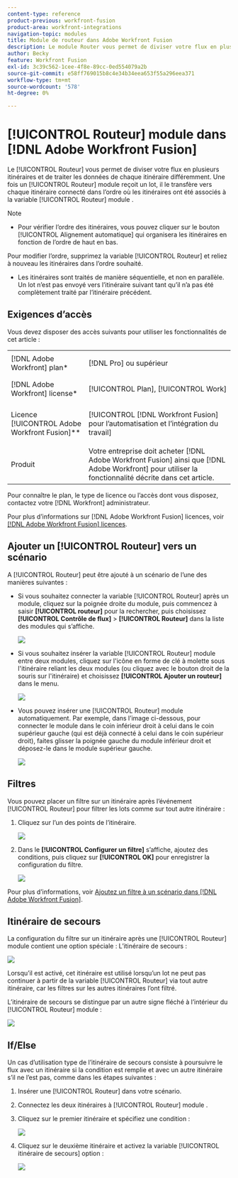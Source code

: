 ```yaml
---
content-type: reference
product-previous: workfront-fusion
product-area: workfront-integrations
navigation-topic: modules
title: Module de routeur dans Adobe Workfront Fusion
description: Le module Router vous permet de diviser votre flux en plusieurs itinéraires et de traiter les données de chaque itinéraire différemment. Une fois qu’un module de routeur reçoit un lot, il le transfère vers chaque itinéraire connecté dans l’ordre où les itinéraires ont été attachés au module de routeur.
author: Becky
feature: Workfront Fusion
exl-id: 3c39c562-1cee-4f8e-89cc-0ed554079a2b
source-git-commit: e58ff769015b8c4e34b34eea653f55a296eea371
workflow-type: tm+mt
source-wordcount: '578'
ht-degree: 0%

---
```


# [!UICONTROL Routeur] module dans [!DNL Adobe Workfront Fusion]

Le [!UICONTROL Routeur] vous permet de diviser votre flux en plusieurs itinéraires et de traiter les données de chaque itinéraire différemment. Une fois un [!UICONTROL Routeur] module reçoit un lot, il le transfère vers chaque itinéraire connecté dans l’ordre où les itinéraires ont été associés à la variable [!UICONTROL Routeur] module .

>[!NOTE]
>
>* Pour vérifier l’ordre des itinéraires, vous pouvez cliquer sur le bouton [!UICONTROL Alignement automatique] qui organisera les itinéraires en fonction de l’ordre de haut en bas.
>
>  Pour modifier l’ordre, supprimez la variable [!UICONTROL Routeur] et reliez à nouveau les itinéraires dans l’ordre souhaité.
>
>* Les itinéraires sont traités de manière séquentielle, et non en parallèle. Un lot n’est pas envoyé vers l’itinéraire suivant tant qu’il n’a pas été complètement traité par l’itinéraire précédent.
>




## Exigences d’accès

Vous devez disposer des accès suivants pour utiliser les fonctionnalités de cet article :

<table style="table-layout:auto">
 <col> 
 <col> 
 <tbody> 
  <tr> 
    <td role="rowheader">[!DNL Adobe Workfront] plan*</td> 
   <td> <p>[!DNL Pro] ou supérieur</p> </td> 
  </tr> 
  <tr data-mc-conditions=""> 
   <td role="rowheader">[!DNL Adobe Workfront] license*</td> 
   <td> <p>[!UICONTROL Plan], [!UICONTROL Work]</p> </td> 
  </tr> 
  <tr> 
   <td role="rowheader">Licence [!UICONTROL Adobe Workfront Fusion]**</td> 
   <td> <p>[!UICONTROL [!DNL Workfront Fusion] pour l’automatisation et l’intégration du travail] </p>  </td> 
  </tr> 
  <tr> 
   <td role="rowheader">Produit</td> 
   <td>Votre entreprise doit acheter [!DNL Adobe Workfront Fusion] ainsi que [!DNL Adobe Workfront] pour utiliser la fonctionnalité décrite dans cet article.</td> 
  </tr> 
 </tbody> 
</table>

Pour connaître le plan, le type de licence ou l’accès dont vous disposez, contactez votre [!DNL Workfront] administrateur.

Pour plus d’informations sur [!DNL Adobe Workfront Fusion] licences, voir [[!DNL Adobe Workfront Fusion] licences](../../workfront-fusion/get-started/license-automation-vs-integration.md).

## Ajouter un [!UICONTROL Routeur] vers un scénario

A [!UICONTROL Routeur] peut être ajouté à un scénario de l’une des manières suivantes :

* Si vous souhaitez connecter la variable [!UICONTROL Routeur] après un module, cliquez sur la poignée droite du module, puis commencez à saisir **[!UICONTROL routeur]** pour la rechercher, puis choisissez **[!UICONTROL Contrôle de flux]** > **[!UICONTROL Routeur]** dans la liste des modules qui s’affiche.

   ![](assets/connect-the-router-350x108.png)

* Si vous souhaitez insérer la variable [!UICONTROL Routeur] module entre deux modules, cliquez sur l&#39;icône en forme de clé à molette sous l&#39;itinéraire reliant les deux modules (ou cliquez avec le bouton droit de la souris sur l&#39;itinéraire) et choisissez **[!UICONTROL Ajouter un routeur]** dans le menu.

   ![](assets/insert-router-350x191.png)

* Vous pouvez insérer une [!UICONTROL Routeur] module automatiquement. Par exemple, dans l’image ci-dessous, pour connecter le module dans le coin inférieur droit à celui dans le coin supérieur gauche (qui est déjà connecté à celui dans le coin supérieur droit), faites glisser la poignée gauche du module inférieur droit et déposez-le dans le module supérieur gauche.

   ![](assets/insert-router-automatically-350x379.png)

## Filtres

Vous pouvez placer un filtre sur un itinéraire après l’événement [!UICONTROL Routeur] pour filtrer les lots comme sur tout autre itinéraire :

1. Cliquez sur l’un des points de l’itinéraire.

   ![](assets/router-click-a-dot-in-route-350x339.png)

1. Dans le **[!UICONTROL Configurer un filtre]** s’affiche, ajoutez des conditions, puis cliquez sur **[!UICONTROL OK]** pour enregistrer la configuration du filtre.

   ![](assets/set-up-a-filter-2-350x242.png)

Pour plus d’informations, voir [Ajoutez un filtre à un scénario dans [!DNL Adobe Workfront Fusion]](../../workfront-fusion/scenarios/add-a-filter-to-a-scenario.md).

## Itinéraire de secours

La configuration du filtre sur un itinéraire après une [!UICONTROL Routeur] module contient une option spéciale : L’itinéraire de secours :

![](assets/fallback-route-350x260.png)

Lorsqu’il est activé, cet itinéraire est utilisé lorsqu’un lot ne peut pas continuer à partir de la variable [!UICONTROL Routeur] via tout autre itinéraire, car les filtres sur les autres itinéraires l’ont filtré.

L’itinéraire de secours se distingue par un autre signe fléché à l’intérieur du [!UICONTROL Routeur] module :

![](assets/arrow-sign-in-router-module-350x361.png)

## If/Else

Un cas d’utilisation type de l’itinéraire de secours consiste à poursuivre le flux avec un itinéraire si la condition est remplie et avec un autre itinéraire s’il ne l’est pas, comme dans les étapes suivantes :

1. Insérer une [!UICONTROL Routeur] dans votre scénario.
1. Connectez les deux itinéraires à [!UICONTROL Routeur] module .
1. Cliquez sur le premier itinéraire et spécifiez une condition :

   ![](assets/set-up-a-filter-2-350x242.png)

1. Cliquez sur le deuxième itinéraire et activez la variable [!UICONTROL itinéraire de secours] option :

   ![](assets/enable-fallback-route-option-350x238.png)
